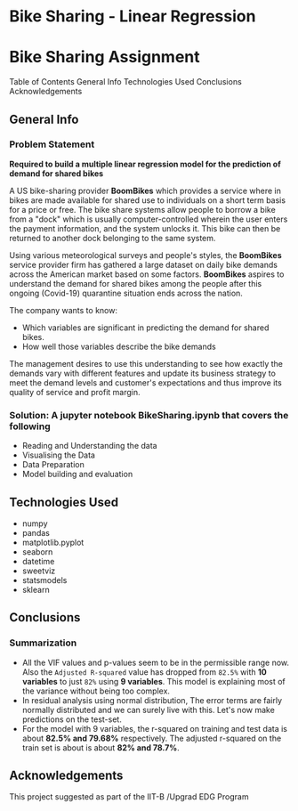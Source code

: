 # Bike Sharing - Linear Regression 
# Bike Sharing Assignment


Table of Contents
General Info
Technologies Used
Conclusions
Acknowledgements

## General Info
### Problem Statement
**Required to build a multiple linear regression model for the prediction of demand for shared bikes**

A US bike-sharing provider **BoomBikes** which provides a service where in bikes are made available for shared use to individuals on a short term basis for a price or free. The bike share systems allow people to borrow a bike from a "dock" which is usually computer-controlled wherein the user enters the payment information, and the system unlocks it. This bike can then be returned to another dock belonging to the same system.


Using various meteorological surveys and people's styles, the **BoomBikes** service provider firm has gathered a large dataset on daily bike demands across the American market based on some factors. **BoomBikes** aspires to understand the demand for shared bikes among the people after this ongoing (Covid-19) quarantine situation ends across the nation. 

The company wants to know:

- Which variables are significant in predicting the demand for shared bikes.
- How well those variables describe the bike demands

The management desires to use this understanding to see how exactly the demands vary with different features and update its  business strategy to meet the demand levels and customer's expectations and thus improve its quality of service and profit margin.


### Solution: A jupyter notebook BikeSharing.ipynb that covers the following
- Reading and Understanding the data
- Visualising the Data
- Data Preparation
- Model building and evaluation

## Technologies Used
- numpy
- pandas
- matplotlib.pyplot
- seaborn
- datetime
- sweetviz
- statsmodels
- sklearn

## Conclusions

### Summarization
- All the VIF values and p-values seem to be in the permissible range now. Also the `Adjusted R-squared` value has dropped from `82.5%` with **10 variables** to just `82%` using **9 variables**. This model is explaining most of the variance without being too complex.
- In residual analysis using normal distribution, The error terms are fairly normally distributed and we can surely live with this. Let's now make predictions on the test-set.
- For the model with 9 variables, the r-squared on training and test data is about **82.5% and 79.68%** respectively. The adjusted r-squared on the train set is about is about **82% and 78.7%**.

## Acknowledgements
This project suggested as part of the IIT-B /Upgrad EDG Program
